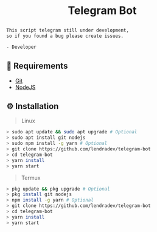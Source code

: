 # <p align="center">Telegram Bot</p>

```txt
This script telegram still under development,
so if you found a bug please create issues.

- Developer
```

## 📑 Requirements
- [Git](https://git-scm.com/downloads)
- [NodeJS](https://nodejs.org/en/download)

## ⚙️ Installation
> Linux
```bash
> sudo apt update && sudo apt upgrade # Optional
> sudo apt install git nodejs
> sudo npm install -g yarn # Optional
> git clone https://github.com/lendradev/telegram-bot
> cd telegram-bot
> yarn install
> yarn start
```

> Termux
```bash
> pkg update && pkg upgrade # Optional
> pkg install git nodejs
> npm install -g yarn # Optional
> git clone https://github.com/lendradev/telegram-bot
> cd telegram-bot
> yarn install
> yarn start
```